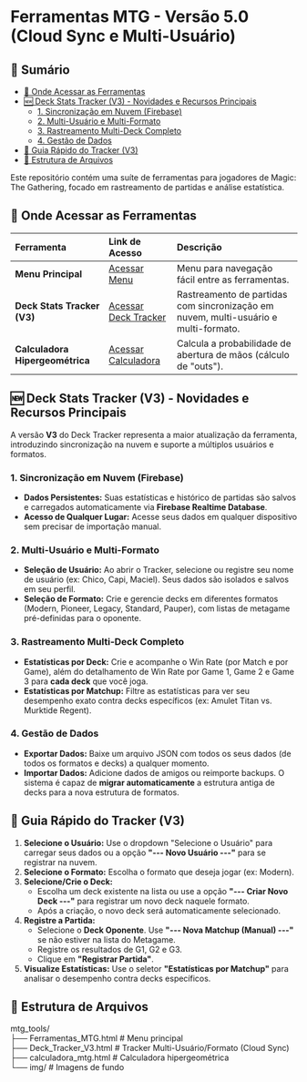 # **Ferramentas MTG \- Versão 5.0 (Cloud Sync e Multi-Usuário)**

## **🧭 Sumário**

* [🚀 Onde Acessar as Ferramentas](https://www.google.com/search?q=%23onde-acessar-as-ferramentas)  
* [🆕 Deck Stats Tracker (V3) \- Novidades e Recursos Principais](https://www.google.com/search?q=%23deck-stats-tracker-v3---novidades-e-recursos-principais)  
  * [1\. Sincronização em Nuvem (Firebase)](https://www.google.com/search?q=%231-sincronizacao-em-nuvem-firebase)  
  * [2\. Multi-Usuário e Multi-Formato](https://www.google.com/search?q=%232-multi-usuario-e-multi-formato)  
  * [3\. Rastreamento Multi-Deck Completo](https://www.google.com/search?q=%233-rastreamento-multi-deck-completo)  
  * [4\. Gestão de Dados](https://www.google.com/search?q=%234-gestao-de-dados)  
* [📝 Guia Rápido do Tracker (V3)](https://www.google.com/search?q=%23guia-rapido-do-tracker-v3)  
* [💾 Estrutura de Arquivos](https://www.google.com/search?q=%23estrutura-de-arquivos)

Este repositório contém uma suíte de ferramentas para jogadores de Magic: The Gathering, focado em rastreamento de partidas e análise estatística.

## **🚀 Onde Acessar as Ferramentas**

| Ferramenta | Link de Acesso | Descrição |
| :---- | :---- | :---- |
| **Menu Principal** | [Acessar Menu](https://franciscoclaudio.github.io/mtg_tools/Ferramentas_MTG.html) | Menu para navegação fácil entre as ferramentas. |
| **Deck Stats Tracker (V3)** | [Acessar Deck Tracker](https://franciscoclaudio.github.io/mtg_tools/Deck_Tracker_V3.html) | Rastreamento de partidas com sincronização em nuvem, multi-usuário e multi-formato. |
| **Calculadora Hipergeométrica** | [Acessar Calculadora](https://franciscoclaudio.github.io/mtg_tools/calculadora_mtg.html) | Calcula a probabilidade de abertura de mãos (cálculo de "outs"). |

## **🆕 Deck Stats Tracker (V3) \- Novidades e Recursos Principais**

A versão **V3** do Deck Tracker representa a maior atualização da ferramenta, introduzindo sincronização na nuvem e suporte a múltiplos usuários e formatos.

### **1\. Sincronização em Nuvem (Firebase)**

* **Dados Persistentes:** Suas estatísticas e histórico de partidas são salvos e carregados automaticamente via **Firebase Realtime Database**.  
* **Acesso de Qualquer Lugar:** Acesse seus dados em qualquer dispositivo sem precisar de importação manual.

### **2\. Multi-Usuário e Multi-Formato**

* **Seleção de Usuário:** Ao abrir o Tracker, selecione ou registre seu nome de usuário (ex: Chico, Capi, Maciel). Seus dados são isolados e salvos em seu perfil.  
* **Seleção de Formato:** Crie e gerencie decks em diferentes formatos (Modern, Pioneer, Legacy, Standard, Pauper), com listas de metagame pré-definidas para o oponente.

### **3\. Rastreamento Multi-Deck Completo**

* **Estatísticas por Deck:** Crie e acompanhe o Win Rate (por Match e por Game), além do detalhamento de Win Rate por Game 1, Game 2 e Game 3 para **cada deck** que você joga.  
* **Estatísticas por Matchup:** Filtre as estatísticas para ver seu desempenho exato contra decks específicos (ex: Amulet Titan vs. Murktide Regent).

### **4\. Gestão de Dados**

* **Exportar Dados:** Baixe um arquivo JSON com todos os seus dados (de todos os formatos e decks) a qualquer momento.  
* **Importar Dados:** Adicione dados de amigos ou reimporte backups. O sistema é capaz de **migrar automaticamente** a estrutura antiga de decks para a nova estrutura de formatos.

## **📝 Guia Rápido do Tracker (V3)**

1. **Selecione o Usuário:** Use o dropdown "Selecione o Usuário" para carregar seus dados ou a opção **"--- Novo Usuário \---"** para se registrar na nuvem.  
2. **Selecione o Formato:** Escolha o formato que deseja jogar (ex: Modern).  
3. **Selecione/Crie o Deck:**  
   * Escolha um deck existente na lista ou use a opção **"--- Criar Novo Deck \---"** para registrar um novo deck naquele formato.  
   * Após a criação, o novo deck será automaticamente selecionado.  
4. **Registre a Partida:**  
   * Selecione o **Deck Oponente**. Use **"--- Nova Matchup (Manual) \---"** se não estiver na lista do Metagame.  
   * Registre os resultados de G1, G2 e G3.  
   * Clique em **"Registrar Partida"**.  
5. **Visualize Estatísticas:** Use o seletor **"Estatísticas por Matchup"** para analisar o desempenho contra decks específicos.

## **💾 Estrutura de Arquivos**

mtg\_tools/  
├── Ferramentas\_MTG.html          \# Menu principal  
├── Deck\_Tracker\_V3.html          \# Tracker Multi-Usuário/Formato (Cloud Sync)  
├── calculadora\_mtg.html          \# Calculadora hipergeométrica  
└── img/                          \# Imagens de fundo
